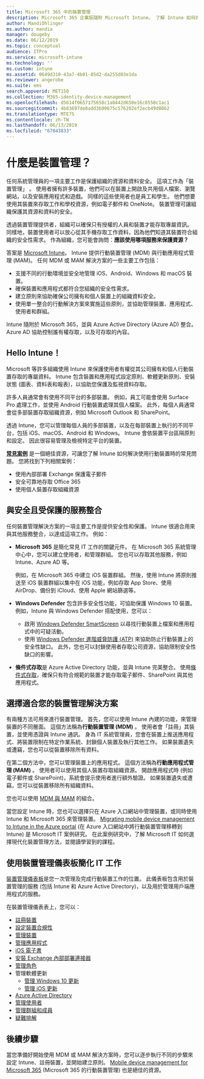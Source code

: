 ```yaml
---
title: Microsoft 365 中的裝置管理
description: Microsoft 365 企業版隨附 Microsoft Intune。 了解 Intune 如何為您的組織提供行動裝置管理與行動應用程式管理。 閱讀常見的案例，並使用 Intune 在您的環境中部署 Microsoft 365。
author: MandiOhlinger
ms.author: mandia
manager: dougeby
ms.date: 06/12/2019
ms.topic: conceptual
audience: ITPro
ms.service: microsoft-intune
ms.technology: ''
ms.custom: intune
ms.assetid: 0649d310-43a7-4b01-85d2-da255d03e1da
ms.reviewer: angerobe
ms.suite: ems
search.appverid: MET150
ms.collection: M365-identity-device-management
ms.openlocfilehash: d5614f0657175658c1a8442d650e16c8550c1ac1
ms.sourcegitcommit: 4b83697de8add3b90675c576202ef2ecb49d80b2
ms.translationtype: MTE75
ms.contentlocale: zh-TW
ms.lasthandoff: 06/13/2019
ms.locfileid: "67043833"
---
```

# <a name="what-is-device-management"></a>什麼是裝置管理？ 

任何系統管理員的一項主要工作是保護組織的資源和資料安全。 這項工作為「裝置管理」  。 使用者擁有許多裝置，他們可以在裝置上開啟及共用個人檔案、瀏覽網站，以及安裝應用程式和遊戲。 同樣的這些使用者也是員工和學生。 他們想要使用其裝置來存取工作和學校資源，例如電子郵件和 OneNote。 裝置管理可讓組織保護其資源和資料的安全。 

透過裝置管理提供者，組織可以確保只有授權的人員和裝置才能存取專屬資訊。 同樣地，裝置使用者可以放心從其手機存取工作資料，因為他們知道其裝置符合組織的安全性需求。 作為組織，您可能會詢問：**應該使用哪項服務來保護資源？**

答案是 [Microsoft Intune](https://docs.microsoft.com/intune/introduction-intune)。 Intune 提供行動裝置管理 (MDM) 與行動應用程式管理 (MAM)。 任何 MDM 或 MAM 解決方案的一些主要工作包括：

- 支援不同的行動環境並安全地管理 iOS、Android、Windows 和 macOS 裝置。
- 確保裝置和應用程式都符合您組織的安全性需求。
- 建立原則來協助確保公司擁有和個人裝置上的組織資料安全。
- 使用單一整合的行動解決方案來實施這些原則，並協助管理裝置、應用程式、使用者和群組。

Intune 隨附於 Microsoft 365，並與 Azure Active Directory (Azure AD) 整合。 Azure AD 協助控制誰有權存取，以及可存取的內容。

## <a name="hello-intune"></a>Hello Intune！
Microsoft 等許多組織使用 Intune 來保護使用者有權從其公司擁有和個人行動裝置存取的專屬資料。 Intune 包含裝置和應用程式設定原則、軟體更新原則、安裝狀態 (圖表、資料表和報表)，以協助您保護及監視資料存取。

許多人員通常會有使用不同平台的多部裝置。 例如，員工可能會使用 Surface Pro 處理工作，並使用 Android 行動裝置處理其個人檔案。 此外，每個人員通常會從多部裝置存取組織資源，例如 Microsoft Outlook 和 SharePoint。

透過 Intune，您可以管理每個人員的多部裝置，以及在每部裝置上執行的不同平台，包括 iOS、macOS、Android 和 Windows。 Intune 會依裝置平台區隔原則和設定。 因此很容易管理及檢視特定平台的裝置。

**[常見案例](https://docs.microsoft.com/intune/common-scenarios)** 是一個絕佳資源，可讓您了解 Intune 如何解決使用行動裝置時的常見問題。 您將找到下列相關案例：  
- 使用內部部署 Exchange 保護電子郵件
- 安全可靠地存取 Office 365
- 使用個人裝置存取組織資源

## <a name="integration-with-secure-and-protect-services"></a>與安全且受保護的服務整合
任何裝置管理解決方案的一項主要工作是提供安全性和保護。 Intune 很適合用來與其他服務整合，以達成這項工作。 例如：

- **Microsoft 365** 是簡化常見 IT 工作的關鍵元件。 在 Microsoft 365 系統管理中心中，您可以建立使用者，和管理群組。 您也可以存取其他服務，例如 Intune、Azure AD 等。 

  例如，在 Microsoft 365 中建立 iOS 裝置群組。 然後，使用 Intune 將原則推送至 iOS 裝置群組以集中在 iOS 功能，例如存取 App Store、使用 AirDrop、備份到 iCloud、使用 Apple 網站篩選等。

- **Windows Defender** 包含許多安全性功能，可協助保護 Windows 10 裝置。 例如，Intune 與 Windows Defender 搭配使用，您可以： 

    - 啟用 [Windows Defender SmartScreen](https://docs.microsoft.com/intune/endpoint-protection-windows-10) 以尋找行動裝置上檔案和應用程式中的可疑活動。 
    - 使用 [Windows Defender 進階威脅防護 (ATP)](https://docs.microsoft.com/intune/advanced-threat-protection) 來協助防止行動裝置上的安全性缺口。 此外，您也可以封鎖使用者存取公司資源，協助限制安全性缺口的影響。

- **條件式存取**是 Azure Active Directory 功能，並與 Intune 完美整合。 使用[條件式存取](https://docs.microsoft.com/intune/conditional-access)，確保只有符合規範的裝置才能存取電子郵件、SharePoint 與其他應用程式。 

## <a name="choose-the-device-management-solution-thats-right-for-you"></a>選擇適合您的裝置管理解決方案

有兩種方法可用來進行裝置管理。 首先，您可以使用 Intune 內建的功能，來管理裝置的不同層面。 這個方法稱為**行動裝置管理 (MDM)** 。 使用者會「註冊」其裝置，並使用憑證與 Intune 通訊。 身為 IT 系統管理員，您會在裝置上推送應用程式、將裝置限制在特定作業系統、封鎖個人裝置及執行其他工作。 如果裝置遺失或遭竊，您也可以從裝置移除所有資料。 

在第二個方法中，您可以管理裝置上的應用程式。 這個方法稱為**行動應用程式管理 (MAM)** 。 使用者可以使用其個人裝置存取組織資源。 開啟應用程式時 (例如電子郵件或 SharePoint)，系統會提示使用者進行額外驗證。 如果裝置遺失或遭竊，您可以從裝置移除所有組織資料。 

您也可以使用 [MDM 與 MAM](https://docs.microsoft.com/intune/byod-technology-decisions) 的組合。

當您設定 Intune 時，您也可以選擇只在 Azure 入口網站中管理裝置，或同時使用 Intune 和 Microsoft 365 來管理裝置。 [Migrating mobile device management to Intune in the Azure portal](https://www.microsoft.com/itshowcase/Article/Content/1042/Migrating-mobile-device-management-to-Intune-in-the-Azure-portal) (在 Azure 入口網站中將行動裝置管理移轉到 Intune) 是 Microsoft IT 案例研究。 在此案例研究中，了解 Microsoft IT 如何選擇現代化裝置管理方法，並閱讀學習到的課程。

## <a name="simplify-it-tasks-using-the-device-management-dashboard"></a>使用裝置管理儀表板簡化 IT 工作

[裝置管理儀表板](https://devicemanagement.portal.azure.com/)是您一次管理及完成行動裝置工作的位置。 此儀表板包含用於裝置管理的服務 (包括 Intune 和 Azure Active Directory)，以及用於管理用戶端應用程式的服務。 

在裝置管理儀表表上，您可以：

- [註冊裝置](https://docs.microsoft.com/intune/device-enrollment)
- [設定裝置合規性](https://docs.microsoft.com/intune/device-compliance-get-started)
- [管理裝置](https://docs.microsoft.com/intune/device-management)
- [管理應用程式](https://docs.microsoft.com/intune/app-management)  
- [iOS 電子書](https://docs.microsoft.com/intune/vpp-ebooks-ios)  
- [安裝 Exchange 內部部署連接器](https://docs.microsoft.com/intune/exchange-connector-install)  
- [管理角色](https://docs.microsoft.com/intune/role-based-access-control)  
- 管理軟體更新
  - [管理 Windows 10 更新](https://docs.microsoft.com/intune/windows-update-for-business-configure)  
  - [管理 iOS 更新](https://docs.microsoft.com/intune/software-updates-ios)  
- [Azure Active Directory](https://docs.microsoft.com/azure/active-directory)  
- [管理使用者](https://docs.microsoft.com/azure/active-directory/fundamentals/add-users-azure-active-directory)
- [管理群組和成員](https://docs.microsoft.com/azure/active-directory/fundamentals/active-directory-manage-groups)
- [疑難排解](https://docs.microsoft.com/intune/help-desk-operators)

## <a name="next-step"></a>後續步驟
當您準備好開始使用 MDM 或 MAM 解決方案時，您可以逐步執行不同的步驟來設定 Intune、註冊裝置，並開始建立原則。 [Mobile device management for Microsoft 365](https://docs.microsoft.com/microsoft-365/enterprise/mobility-infrastructure) (Microsoft 365 的行動裝置管理) 也是絕佳的資源。
